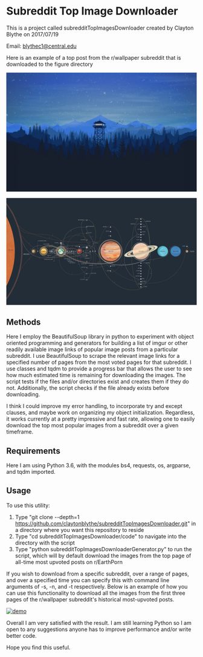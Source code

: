 # Subreddit Top Image Downloader

This is a project called subredditTopImagesDownloader created by Clayton Blythe on 2017/07/19 

Email: blythec1@central.edu

Here is an example of a top post from the r/wallpaper subreddit that is downloaded to the figure directory

![Alt Test](https://github.com/claytonblythe/subredditTopImagesDownloader/blob/figures/figures/MinimalWallpaper/all/i.imgur.com_vTMGurl.png)

![Alt Test](https://github.com/claytonblythe/subredditTopImagesDownloader/blob/figures/figures/wallpaper/all/i.imgur.com_IB8Sjzt.png)

## Methods

Here I employ the BeautifulSoup library in python to experiment with object oriented programming and generators for building a list of imgur or 
other readily available image links of popular image posts from a particular subreddit. I use BeautifulSoup to scrape the relevant image links for a 
specified number of pages from the most voted pages for that subreddit. I use classes and tqdm to provide a progress bar that allows the user to see
how much estimated time is remaining for downloading the images. The script tests if the files and/or directories exist and creates them if they do not. Additionally, 
the script checks if the file already exists before downloading. 

I think I could improve my error handling, to incorporate try and except clauses, and maybe work on organizing my object initialization. Regardless, it works currently at a pretty impressive and fast rate, 
allowing one to easily download the top most popular images from a subreddit over a given timeframe. 
 

## Requirements

Here I am using Python 3.6, with the modules bs4, requests, os, argparse, and tqdm imported. 


## Usage

To use this utility: 

1. Type "git clone --depth=1 https://github.com/claytonblythe/subredditTopImagesDownloader.git" in a directory where you want this repository to reside
2. Type "cd subredditTopImagesDownloader/code" to navigate into the directory with the script
3. Type "python subredditTopImagesDownloaderGenerator.py" to run the script, which will by default download the images from the top page of all-time most 
upvoted posts on r/EarthPorn 

If you wish to download from a specific subreddit, over a range of pages, and over a specified time you can specify this with command line arguments of -s, -n, and -t respectively. Below is an example of how you can use this functionality to download all the images from the first three pages of the r/wallpaper subreddit's historical most-upvoted posts. 

[![demo](https://asciinema.org/a/vZ7wnHS7UCljSW8V4vDWYh747.png)](https://asciinema.org/a/vZ7wnHS7UCljSW8V4vDWYh747?autoplay=1)

Overall I am very satisfied with the result. I am still learning Python so I am open to any suggestions anyone has to improve performance and/or write better code. 

Hope you find this useful. 
